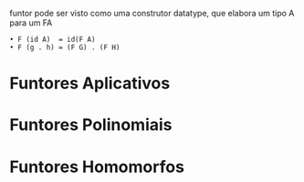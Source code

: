 funtor pode ser visto como uma construtor datatype, que elabora um tipo A para um FA

	• F (id A)  = id(F A)
    • F (g . h) = (F G) . (F H) 

# Funtores Aplicativos
# Funtores Polinomiais
# Funtores Homomorfos

